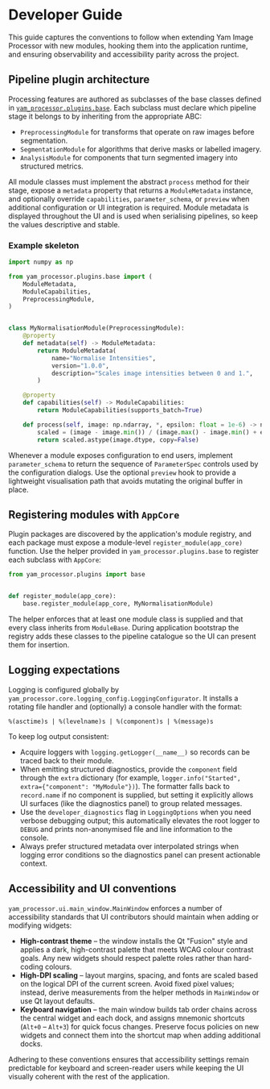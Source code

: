 # Developer Guide

This guide captures the conventions to follow when extending Yam Image Processor
with new modules, hooking them into the application runtime, and ensuring
observability and accessibility parity across the project.

## Pipeline plugin architecture

Processing features are authored as subclasses of the base classes defined in
[`yam_processor.plugins.base`](../yam_processor/plugins/base.py). Each subclass
must declare which pipeline stage it belongs to by inheriting from the
appropriate ABC:

- `PreprocessingModule` for transforms that operate on raw images before
  segmentation.
- `SegmentationModule` for algorithms that derive masks or labelled imagery.
- `AnalysisModule` for components that turn segmented imagery into structured
  metrics.

All module classes must implement the abstract `process` method for their
stage, expose a `metadata` property that returns a
`ModuleMetadata` instance, and optionally override
`capabilities`, `parameter_schema`, or `preview` when additional configuration or
UI integration is required. Module metadata is displayed throughout the UI and
is used when serialising pipelines, so keep the values descriptive and stable.

### Example skeleton

```python
import numpy as np

from yam_processor.plugins.base import (
    ModuleMetadata,
    ModuleCapabilities,
    PreprocessingModule,
)


class MyNormalisationModule(PreprocessingModule):
    @property
    def metadata(self) -> ModuleMetadata:
        return ModuleMetadata(
            name="Normalise Intensities",
            version="1.0.0",
            description="Scales image intensities between 0 and 1.",
        )

    @property
    def capabilities(self) -> ModuleCapabilities:
        return ModuleCapabilities(supports_batch=True)

    def process(self, image: np.ndarray, *, epsilon: float = 1e-6) -> np.ndarray:
        scaled = (image - image.min()) / (image.max() - image.min() + epsilon)
        return scaled.astype(image.dtype, copy=False)
```

Whenever a module exposes configuration to end users, implement
`parameter_schema` to return the sequence of `ParameterSpec` controls used by the
configuration dialogs. Use the optional `preview` hook to provide a lightweight
visualisation path that avoids mutating the original buffer in place.

## Registering modules with `AppCore`

Plugin packages are discovered by the application's module registry, and each
package must expose a module-level `register_module(app_core)` function. Use the
helper provided in `yam_processor.plugins.base` to register each subclass with
`AppCore`:

```python
from yam_processor.plugins import base


def register_module(app_core):
    base.register_module(app_core, MyNormalisationModule)
```

The helper enforces that at least one module class is supplied and that every
class inherits from `ModuleBase`. During application bootstrap the registry adds
these classes to the pipeline catalogue so the UI can present them for
insertion.

## Logging expectations

Logging is configured globally by `yam_processor.core.logging_config.LoggingConfigurator`.
It installs a rotating file handler and (optionally) a console handler with the
format:

```
%(asctime)s | %(levelname)s | %(component)s | %(message)s
```

To keep log output consistent:

- Acquire loggers with `logging.getLogger(__name__)` so records can be traced
  back to their module.
- When emitting structured diagnostics, provide the `component` field through the
  `extra` dictionary (for example, `logger.info("Started", extra={"component": "MyModule"})`).
  The formatter falls back to `record.name` if no component is supplied, but
  setting it explicitly allows UI surfaces (like the diagnostics panel) to group
  related messages.
- Use the `developer_diagnostics` flag in `LoggingOptions` when you need verbose
  debugging output; this automatically elevates the root logger to `DEBUG` and
  prints non-anonymised file and line information to the console.
- Always prefer structured metadata over interpolated strings when logging error
  conditions so the diagnostics panel can present actionable context.

## Accessibility and UI conventions

`yam_processor.ui.main_window.MainWindow` enforces a number of accessibility
standards that UI contributors should maintain when adding or modifying
widgets:

- **High-contrast theme** – the window installs the Qt "Fusion" style and
  applies a dark, high-contrast palette that meets WCAG colour contrast goals.
  Any new widgets should respect palette roles rather than hard-coding colours.
- **High-DPI scaling** – layout margins, spacing, and fonts are scaled based on
  the logical DPI of the current screen. Avoid fixed pixel values; instead,
  derive measurements from the helper methods in `MainWindow` or use Qt layout
  defaults.
- **Keyboard navigation** – the main window builds tab order chains across the
  central widget and each dock, and assigns mnemonic shortcuts (`Alt+0` –
  `Alt+3`) for quick focus changes. Preserve focus policies on new widgets and
  connect them into the shortcut map when adding additional docks.

Adhering to these conventions ensures that accessibility settings remain
predictable for keyboard and screen-reader users while keeping the UI visually
coherent with the rest of the application.
